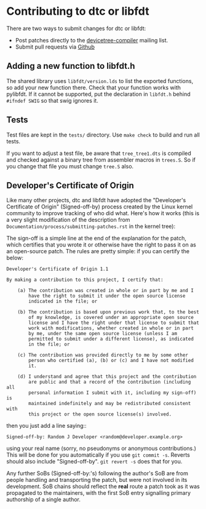 # Contributing to dtc or libfdt

There are two ways to submit changes for dtc or libfdt:

* Post patches directly to the
  [devicetree-compiler](mailto:devicetree-compiler@vger.kernel.org)
  mailing list.
* Submit pull requests via
  [Github](https://github.com/dgibson/dtc/pulls)

## Adding a new function to libfdt.h

The shared library uses `libfdt/version.lds` to list the exported
functions, so add your new function there. Check that your function
works with pylibfdt. If it cannot be supported, put the declaration in
`libfdt.h` behind `#ifndef SWIG` so that swig ignores it.

## Tests

Test files are kept in the `tests/` directory. Use `make check` to build and run
all tests.

If you want to adjust a test file, be aware that `tree_tree1.dts` is compiled
and checked against a binary tree from assembler macros in `trees.S`. So
if you change that file you must change `tree.S` also.

## Developer's Certificate of Origin

Like many other projects, dtc and libfdt have adopted the "Developer's
Certificate of Origin" (Signed-off-by) process created by the Linux
kernel community to improve tracking of who did what.  Here's how it
works (this is a very slight modification of the description from
`Documentation/process/submitting-patches.rst` in the kernel tree):

The sign-off is a simple line at the end of the explanation for the
patch, which certifies that you wrote it or otherwise have the right
to pass it on as an open-source patch.  The rules are pretty simple:
if you can certify the below:

    Developer's Certificate of Origin 1.1

    By making a contribution to this project, I certify that:

        (a) The contribution was created in whole or in part by me and I
            have the right to submit it under the open source license
            indicated in the file; or

        (b) The contribution is based upon previous work that, to the best
            of my knowledge, is covered under an appropriate open source
            license and I have the right under that license to submit that
            work with modifications, whether created in whole or in part
            by me, under the same open source license (unless I am
            permitted to submit under a different license), as indicated
            in the file; or

        (c) The contribution was provided directly to me by some other
            person who certified (a), (b) or (c) and I have not modified
            it.

        (d) I understand and agree that this project and the contribution
            are public and that a record of the contribution (including all
            personal information I submit with it, including my sign-off) is
            maintained indefinitely and may be redistributed consistent with
            this project or the open source license(s) involved.

then you just add a line saying::

	Signed-off-by: Random J Developer <random@developer.example.org>

using your real name (sorry, no pseudonyms or anonymous
contributions.)  This will be done for you automatically if you use
`git commit -s`.  Reverts should also include "Signed-off-by". `git
revert -s` does that for you.

Any further SoBs (Signed-off-by:'s) following the author's SoB are
from people handling and transporting the patch, but were not involved
in its development. SoB chains should reflect the **real** route a
patch took as it was propagated to the maintainers, with the first SoB
entry signalling primary authorship of a single author.
